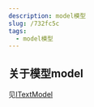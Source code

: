 ```yaml
---
description: model模型
slug: /732fc5c
tags: 
  - model模型
---
```


## 关于模型model
见[ITextModel](https://microsoft.github.io/monaco-editor/api/interfaces/monaco.editor.ITextModel.html)
